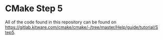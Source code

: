 # CMake Step 5

All of the code found in this repository can be found on https://gitlab.kitware.com/cmake/cmake/-/tree/master/Help/guide/tutorial/Step5.

